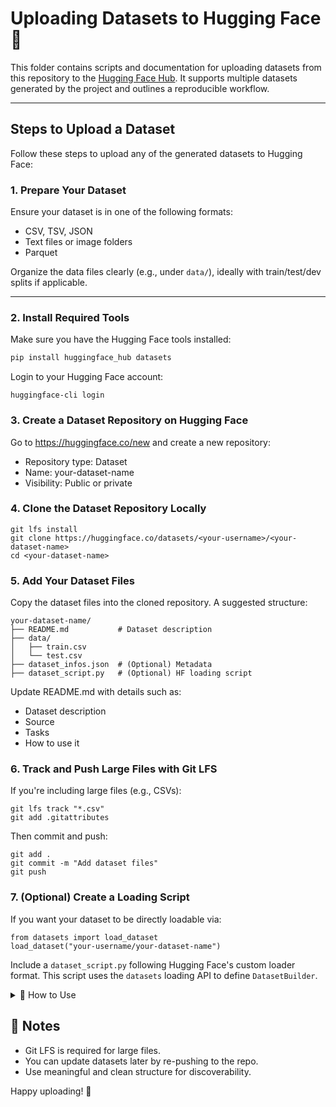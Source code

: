 # Uploading Datasets to Hugging Face 🤗

This folder contains scripts and documentation for uploading datasets from this repository to the [Hugging Face Hub](https://huggingface.co/datasets). It supports multiple datasets generated by the project and outlines a reproducible workflow.

---

## Steps to Upload a Dataset

Follow these steps to upload any of the generated datasets to Hugging Face:

### 1. Prepare Your Dataset

Ensure your dataset is in one of the following formats:
- CSV, TSV, JSON
- Text files or image folders
- Parquet

Organize the data files clearly (e.g., under `data/`), ideally with train/test/dev splits if applicable.

---

### 2. Install Required Tools

Make sure you have the Hugging Face tools installed:

```bash
pip install huggingface_hub datasets
```

Login to your Hugging Face account:

```
huggingface-cli login
```

### 3. Create a Dataset Repository on Hugging Face

Go to https://huggingface.co/new and create a new repository:
- Repository type: Dataset
- Name: your-dataset-name
- Visibility: Public or private

### 4. Clone the Dataset Repository Locally

```
git lfs install
git clone https://huggingface.co/datasets/<your-username>/<your-dataset-name>
cd <your-dataset-name>
```
### 5. Add Your Dataset Files
Copy the dataset files into the cloned repository. A suggested structure:

```
your-dataset-name/
├── README.md           # Dataset description
├── data/
│   ├── train.csv
│   └── test.csv
├── dataset_infos.json  # (Optional) Metadata
├── dataset_script.py   # (Optional) HF loading script
```

Update README.md with details such as:
- Dataset description
- Source
- Tasks
- How to use it

### 6. Track and Push Large Files with Git LFS
If you're including large files (e.g., CSVs):

```
git lfs track "*.csv"
git add .gitattributes
```
Then commit and push:

```
git add .
git commit -m "Add dataset files"
git push
```

### 7. (Optional) Create a Loading Script
If you want your dataset to be directly loadable via:

```
from datasets import load_dataset
load_dataset("your-username/your-dataset-name")
```

Include a ``dataset_script.py`` following Hugging Face's custom loader format. This script uses the ``datasets`` loading API to define ``DatasetBuilder``.
<details>
<summary>
📌 How to Use
</summary>

>
> - Place this script alongside your data/train.csv, data/test.csv, etc.
> - Push it to your Hugging Face dataset repo.
> - Then test it:
   ```bash
    from datasets import load_dataset
    dataset = load_dataset("your-username/your-dataset-name")
   ```
</details>


## 📌 Notes
- Git LFS is required for large files.
- You can update datasets later by re-pushing to the repo.
- Use meaningful and clean structure for discoverability.

Happy uploading! 🚀
